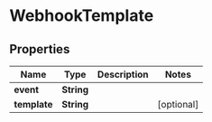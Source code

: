 
# WebhookTemplate

## Properties
Name | Type | Description | Notes
------------ | ------------- | ------------- | -------------
**event** | **String** |  | 
**template** | **String** |  |  [optional]



